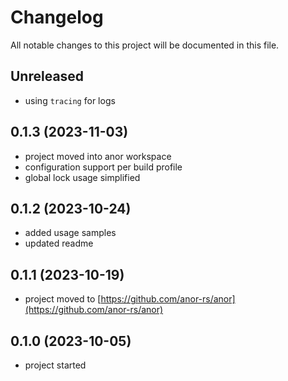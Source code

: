 # Changelog

All notable changes to this project will be documented in this file.

## Unreleased

* using `tracing` for logs

## 0.1.3 (2023-11-03)

* project moved into anor workspace
* configuration support per build profile
* global lock usage simplified

## 0.1.2 (2023-10-24)

* added usage samples
* updated readme

## 0.1.1 (2023-10-19)

* project moved to [https://github.com/anor-rs/anor](https://github.com/anor-rs/anor)

## 0.1.0 (2023-10-05)

* project started
